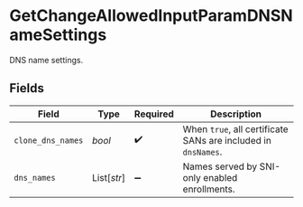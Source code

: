 # GetChangeAllowedInputParamDNSNameSettings

DNS name settings.


## Fields

| Field                                                         | Type                                                          | Required                                                      | Description                                                   |
| ------------------------------------------------------------- | ------------------------------------------------------------- | ------------------------------------------------------------- | ------------------------------------------------------------- |
| `clone_dns_names`                                             | *bool*                                                        | :heavy_check_mark:                                            | When `true`, all certificate SANs are included in `dnsNames`. |
| `dns_names`                                                   | List[*str*]                                                   | :heavy_minus_sign:                                            | Names served by SNI-only enabled enrollments.                 |